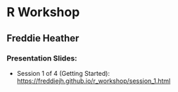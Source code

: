 # R Workshop

## Freddie Heather

### Presentation Slides:

-   Session 1 of 4 (Getting Started): https://freddiejh.github.io/r_workshop/session_1.html
